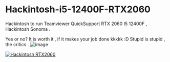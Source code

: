 # Hackintosh-i5-12400F-RTX2060
Hackintosh to run Teamviewer QuickSupport
RTX 2060  I5 12400F , Hackintosh Sonoma .

Yes or no? It is worth it , if it makes your job done kkkkk :D
Stupid is stupid , the critics .
![image](https://github.com/sonvirgo/Hackintosh-i5-12400F-RTX2060/assets/10823037/fd764418-fd49-4453-a250-26aff93f4ed1)

[![Hackintosh RTX2060](
https://github.com/sonvirgo/Hackintohs-i5-12400F-RTX2060/assets/10823037/182e5062-4224-404d-ae2c-89c29781836e
)](
https://youtu.be/JIaG2-rCEoI?si=7eQKphmh3fZ2Eawg
"Hackintosh Sonoma RTX2060 VS Code")


